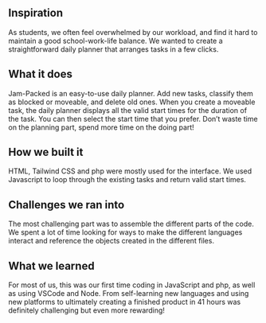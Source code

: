 
## **Inspiration**

As students, we often feel overwhelmed by our workload, and find it hard to maintain a good school-work-life balance. We wanted to create a straightforward daily planner that arranges tasks in a few clicks.


## **What it does**

Jam-Packed is an easy-to-use daily planner. Add new tasks, classify them as blocked or moveable, 
and delete old ones. 
When you create a moveable task, the daily planner displays all the valid start times for the duration of the task. You can then select the start time that you prefer.
Don’t waste time on the planning part, spend more time on the doing part! 


## **How we built it**

HTML, Tailwind CSS and php were mostly used for the interface.
We used Javascript to loop through the existing tasks and return valid start times. 



## **Challenges we ran into**

The most challenging part was to assemble the different parts of the code. We spent a lot of time looking for ways to make the different languages interact and reference the objects created in the different files.


## **What we learned**

For most of us, this was our first time coding in JavaScript and php, as well as using VSCode and Node.
From self-learning new languages and using new platforms to ultimately creating a finished product in 41 hours was definitely challenging but even more rewarding!

